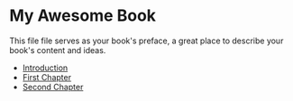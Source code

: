 # My Awesome Book

This file file serves as your book's preface, a great place to describe your book's content and ideas.

* [Introduction](README.md)
* [First Chapter](chapter1.md)
* [Second Chapter](second_chapter.md)
